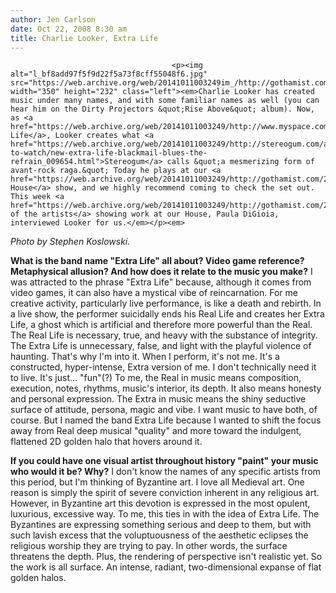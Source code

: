 ```yaml
---
author: Jen Carlson
date: Oct 22, 2008 8:30 am
title: Charlie Looker, Extra Life
---
```


	
										<p><img alt="l_bf8add97f5f9d22f5a73f8cff55048f6.jpg" src="https://web.archive.org/web/20141011003249im_/http://gothamist.com/attachments/arts_jen/l_bf8add97f5f9d22f5a73f8cff55048f6.jpg" width="350" height="232" class="left"><em>Charlie Looker has created music under many names, and with some familiar names as well (you can hear him on the Dirty Projectors &quot;Rise Above&quot; album). Now, as <a href="https://web.archive.org/web/20141011003249/http://www.myspace.com/extralifetheband">Extra Life</a>, Looker creates what <a href="https://web.archive.org/web/20141011003249/http://stereogum.com/archives/band-to-watch/new-extra-life-blackmail-blues-the-refrain_009654.html">Stereogum</a> calls &quot;a mesmerizing form of avant-rock raga.&quot; Today he plays at our <a href="https://web.archive.org/web/20141011003249/http://gothamist.com/2008/10/17/gothamist_house_come_and_knock_on_o.php">Gothamist House</a> show, and we highly recommend coming to check the set out. This week <a href="https://web.archive.org/web/20141011003249/http://gothamist.com/2008/10/21/artwork_at_gothamist_house.php">one of the artists</a> showing work at our House, Paula DiGioia, interviewed Looker for us.</em></p><em>

</em><p><em><span class="photo_caption">Photo by Stephen Koslowski.</span></em></p>

<p><strong>What is the band name &quot;Extra Life&quot; all about? Video game reference? Metaphysical allusion? And how does it relate to the music you make?</strong> I was attracted to the phrase &quot;Extra Life&quot; because, although it comes from video games, it can also have a mystical vibe of reincarnation. For me creative activity, particularly live performance, is like a death and rebirth. In a live show, the performer suicidally ends his Real Life and creates her Extra Life, a ghost which is artificial and therefore more powerful than the Real. The Real Life is necessary, true, and heavy with the substance of integrity. The Extra Life is unnecessary, false, and light with the playful violence of haunting. That&apos;s why I&apos;m into it. When I perform, it&apos;s not me. It&apos;s a constructed, hyper-intense, Extra version of me. I don&apos;t technically need it to live. It&apos;s just... &quot;fun&quot;(?) To me, the Real in music means composition, execution, notes, rhythms, music&apos;s interior, its depth. It also means honesty and personal expression. The Extra in music means the shiny seductive surface of attitude, persona, magic and vibe. I want music to have both, of course. But I named the band Extra Life because I wanted to shift the focus away from Real deep musical &quot;quality&quot; and more toward the indulgent, flattened 2D golden halo that hovers around it.</p>

<p><strong>If you could have one visual artist throughout history &quot;paint&quot; your music who would it be? Why?</strong> I don&apos;t know the names of any specific artists from this period, but I&apos;m thinking of Byzantine art. I love all Medieval art. One reason is simply the spirit of severe conviction inherent in any religious art. However, in Byzantine art this devotion is expressed in the most opulent, luxurious, excessive way. To me, this ties in with the idea of Extra Life. The Byzantines are expressing something serious and deep to them, but with such lavish excess that the voluptuousness of the aesthetic eclipses the religious worship they are trying to pay. In other words, the surface threatens the depth. Plus, the rendering of perspective isn&apos;t realistic yet. So the work is all surface. An intense, radiant, two-dimensional expanse of flat golden halos.</p>					
										
									
				